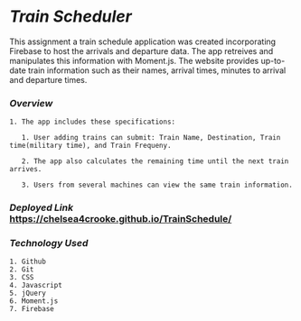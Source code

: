 # ***Train Scheduler***

This assignment a train schedule application was created incorporating Firebase to host the arrivals and departure data. The app retreives and manipulates this information with Moment.js. The website provides up-to-date train information such as their names, arrival times, minutes to arrival and departure times. 

### ***Overview***

    1. The app includes these specifications:
   
       1. User adding trains can submit: Train Name, Destination, Train time(military time), and Train Frequeny.
   
       2. The app also calculates the remaining time until the next train arrives. 
   
       3. Users from several machines can view the same train information.
   
### ***Deployed Link*** https://chelsea4crooke.github.io/TrainSchedule/

### ***Technology Used***

    1. Github
    2. Git
    3. CSS
    4. Javascript
    5. jQuery
    6. Moment.js
    7. Firebase